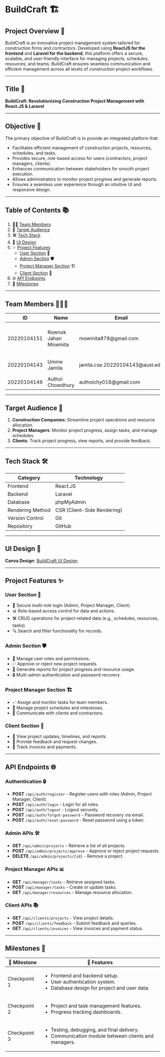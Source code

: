 # **BuildCraft 🏗️**

## **Project Overview** 🌟
BuildCraft is an innovative project management system tailored for construction firms and contractors. Developed using **ReactJS for the frontend** and **Laravel for the backend**, this platform offers a secure, scalable, and user-friendly interface for managing projects, schedules, resources, and teams. BuildCraft ensures seamless communication and efficient management across all levels of construction project workflows.

---

## **Title** 📌
**BuildCraft: Revolutionizing Construction Project Management with React.JS & Laravel**

---

## **Objective** 🎯
The primary objective of BuildCraft is to provide an integrated platform that:
- Facilitates efficient management of construction projects, resources, schedules, and tasks.
- Provides secure, role-based access for users (contractors, project managers, clients).
- Enhances communication between stakeholders for smooth project execution.
- Allows administrators to monitor project progress and generate reports.
- Ensures a seamless user experience through an intuitive UI and responsive design.

---

## **Table of Contents** 📚
1. 👩‍💻 [Team Members](#team-members)  
2. 🎯 [Target Audience](#target-audience)  
3. 🛠️ [Tech Stack](#tech-stack)  
4. 🎨 [UI Design](#ui-design)  
5. ✨ [Project Features](#project-features)  
   - [User Section](#user-section) 👥  
   - [Admin Section](#admin-section) 🛡️  
   - [Project Manager Section](#project-manager-section) 🏗️  
   - [Client Section](#client-section) 🏢  
6. 🌐 [API Endpoints](#api-endpoints)  
7. 🏁 [Milestones](#milestones)  

---

## **Team Members** 👩🏻‍💻 <a id="team-members"></a>
<table>
  <thead>
    <tr>
      <th>ID</th>
      <th>Name</th>
      <th>Email</th>
      <th>GitHub</th>
      <th> Role</th>
    </tr>
  </thead>
  <tbody>
    <tr>
      <td>20220104151</td>
      <td>Rownok Jahan Mowmita</td>
      <td>mowmita878@gmail.com</td>
      <td>Rownokk</td>
      <td>Lead Developer (Frontend + Backend)</td>
    </tr>
    <tr>
      <td>20220104143</td>
      <td>Umme Jamila</td>
      <td>jamila.cse.20220104143@aust.edu</td>
      <td>jamila143</td>
      <td>Frontend + Backend</td>
    </tr>
    <tr>
      <td>20220104149</td>
      <td>Authoi Chowdhury</td>
      <td>authoichy016@gmail.com</td>
      <td>AuthoiChy</td>
      <td>Frontend Developer</td>
    </tr>
  </tbody>
</table>

---

## **Target Audience** 🎯 <a id="target-audience"></a>
1. **Construction Companies**: Streamline project operations and resource allocation.  
2. **Project Managers**: Monitor project progress, assign tasks, and manage schedules.  
3. **Clients**: Track project progress, view reports, and provide feedback.

---

## **Tech Stack** 🛠️ <a id="tech-stack"></a>
<table>
  <thead>
    <tr>
      <th>Category</th>
      <th>Technology</th>
    </tr>
  </thead>
  <tbody>
    <tr>
      <td>Frontend</td>
      <td>React.JS</td>
    </tr>
    <tr>
      <td>Backend</td>
      <td>Laravel </td>
    </tr>
    <tr>
      <td>Database</td>
      <td>phpMyAdmin</td>
    </tr>
      <tr>
      <td>Rendering Method</td>
      <td>CSR (Client-Side Rendering)</td>
    </tr>
    <tr>
      <td>Version Control</td>
      <td>Git</td>
    </tr>
    <tr>
      <td>Repository</td>
      <td>GitHub</td>
    </tr>
  </tbody>
</table>

---

## **UI Design** 🎨 <a id="ui-design"></a>
**Canva Design**: [BuildCraft UI Design](https://www.canva.com/design/DAGbNmKSkSg/41E6xieTh_pG6wRGAugLdA/edit?utm_content=DAGbNmKSkSg&utm_campaign=designshare&utm_medium=link2&utm_source=sharebutton)  

---

## **Project Features** ✨ <a id="project-features"></a>

### **User Section** 👥 <a id="user-section"></a>
- 🔐 Secure multi-role login (Admin, Project Manager, Client).  
- 📊 Role-based access control for data and actions.  
- 🛠️ CRUD operations for project-related data (e.g., schedules, resources, tasks).  
- 🔍 Search and filter functionality for records.  

### **Admin Section** 🛡️ <a id="admin-section"></a>
- 👥 Manage user roles and permissions.  
- ✅ Approve or reject new project requests.  
- 📑 Generate reports for project progress and resource usage.  
- 🔒 Multi-admin authentication and password recovery.  

### **Project Manager Section** 🏗️ <a id="project-manager-section"></a>
- ✅ Assign and monitor tasks for team members.  
- 📅 Manage project schedules and milestones.  
- 📢 Communicate with clients and contractors.  

### **Client Section** 🏢 <a id="client-section"></a>
- 📖 View project updates, timelines, and reports.  
- 💬 Provide feedback and request changes.  
- 📝 Track invoices and payments.  

---

## **API Endpoints** 🌐 <a id="api-endpoints"></a>

### **Authentication** 🔒
- **POST** `/api/auth/register` - Register users with roles (Admin, Project Manager, Client).  
- **POST** `/api/auth/login` - Login for all roles.  
- **POST** `/api/auth/logout` - Logout securely.  
- **POST** `/api/auth/forgot-password` - Password recovery via email.  
- **POST** `/api/auth/reset-password` - Reset password using a token.  

### **Admin APIs** 🛠️
- **GET** `/api/admin/projects` - Retrieve a list of all projects.  
- **POST** `/api/admin/projects/approve` - Approve or reject project requests.  
- **DELETE** `/api/admin/projects/{id}` - Remove a project.  

### **Project Manager APIs** 📊
- **GET** `/api/manager/tasks` - Retrieve assigned tasks.  
- **POST** `/api/manager/tasks` - Create or update tasks.  
- **GET** `/api/manager/resources` - Manage resource allocation.  

### **Client APIs** 📚
- **GET** `/api/clients/projects` - View project details.  
- **POST** `/api/clients/feedback` - Submit feedback and queries.  
- **GET** `/api/clients/invoices` - View invoices and payment status.  

---

## **Milestones** 🏁 <a id="milestones"></a>
<table>
  <thead>
    <tr>
      <th>🎯 Milestone</th>
      <th>📜 Features</th>
    </tr>
  </thead>
  <tbody>
    <tr>
      <td>Checkpoint 1</td>
      <td>
        <ul>
          <li>Frontend and backend setup.</li>
          <li>User authentication system.</li>
          <li>Database design for project and user data.</li>
        </ul>
      </td>
    </tr>
    <tr>
      <td>Checkpoint 2</td>
      <td>
        <ul>
          <li>Project and task management features.</li>
          <li>Progress tracking dashboards.</li>
        </ul>
      </td>
    </tr>
     <tr>
      <td>Checkpoint 3</td>
      <td>
        <ul>
          <li>Testing, debugging, and final delivery.</li>
          <li>Communication module between clients and managers.</li>
        </ul>
      </td>
    </tr>
  
  </tbody>
</table>
